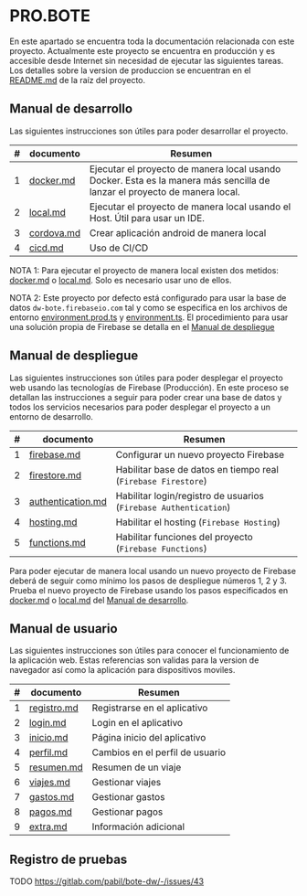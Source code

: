 # PRO.BOTE

En este apartado se encuentra toda la documentación relacionada con este proyecto. Actualmente este proyecto se encuentra en producción
y es accesible desde Internet sin necesidad de ejecutar las siguientes tareas. Los detalles sobre la version de produccion se encuentran
en el [README.md](/README.md) de la raíz del proyecto.

## Manual de desarrollo

Las siguientes instrucciones son útiles para poder desarrollar el proyecto.

| # | documento | Resumen |
|---| --------- | ------- |
| 1 | [docker.md](desarrollo/docker.md) | Ejecutar el proyecto de manera local usando Docker. Esta es la manera más sencilla de lanzar el proyecto de manera local. |
| 2 | [local.md](desarrollo/local.md)| Ejecutar el proyecto de manera local usando el Host. Útil para usar un IDE. | 
| 3 | [cordova.md](desarrollo/cordova.md) | Crear aplicación android de manera local | 
| 4 | [cicd.md](desarrollo/cicd.md) | Uso de CI/CD | 
 
NOTA 1: Para ejecutar el proyecto de manera local existen dos metidos: [docker.md](desarrollo/docker.md) o [local.md](desarrollo/local.md). Solo es necesario usar uno de ellos.

NOTA 2: Este proyecto por defecto está configurado para usar la base de datos `dw-bote.firebaseio.com` tal y como se especifica en los archivos de entorno 
[environment.prod.ts](/src/environments/environment.prod.ts) y [environment.ts](/src/environments/environment.ts). El procedimiento para usar una solución
propia de Firebase se detalla en el [Manual de despliegue](#manual-de-despliegue)

## Manual de despliegue

Las siguientes instrucciones son útiles para poder desplegar el proyecto web usando las tecnologías de Firebase (Producción).
En este proceso se detallan las instrucciones a seguir para poder crear una base de datos y todos los servicios necesarios para poder
desplegar el proyecto a un entorno de desarrollo.

| # | documento | Resumen |
|---| --------- | ------- |
| 1 | [firebase.md](despliegue/firebase.md) | Configurar un nuevo proyecto Firebase  |
| 2 | [firestore.md](despliegue/firestore.md) | Habilitar base de datos en tiempo real (`Firebase Firestore`) | 
| 3 | [authentication.md](despliegue/authentication.md) | Habilitar login/registro de usuarios (`Firebase Authentication`) | 
| 4 | [hosting.md](despliegue/hosting.md) | Habilitar el hosting (`Firebase Hosting`)  |
| 5 | [functions.md](despliegue/functions.md) | Habilitar funciones del proyecto (`Firebase Functions`) |

Para poder ejecutar de manera local usando un nuevo proyecto de Firebase deberá de seguir como mínimo los pasos de despliegue números 1, 2 y 3.
Prueba el nuevo proyecto de Firebase usando los pasos especificados en [docker.md](../desarrollo/docker.md) o [local.md](../desarrollo/local.md) del [Manual de desarrollo](#manual-de-desarrollo).
                                                                                                                                                     



## Manual de usuario

Las siguientes instrucciones son útiles para conocer el funcionamiento de la aplicación web. Estas referencias son validas para la version de navegador
así como la aplicación para dispositivos moviles.


| # | documento | Resumen |
|---| --------- | ------- |
| 1 | [registro.md](usuario/registro.md) | Registrarse en el aplicativo  |
| 2 | [login.md](usuario/login.md) | Login en el aplicativo | 
| 3 | [inicio.md](usuario/resumen.md) | Página inicio del aplicativo | 
| 4 | [perfil.md](usuario/perfil.md) | Cambios en el perfil de usuario | 
| 5 | [resumen.md](usuario/resumen.md) | Resumen de un viaje | 
| 6 | [viajes.md](usuario/viajes.md) | Gestionar viajes  |
| 7 | [gastos.md](usuario/gastos.md) | Gestionar gastos |
| 8 | [pagos.md](usuario/pagos.md) | Gestionar pagos |
| 9 | [extra.md](usuario/extra.md) | Información adicional |

## Registro de pruebas

TODO https://gitlab.com/pabil/bote-dw/-/issues/43
